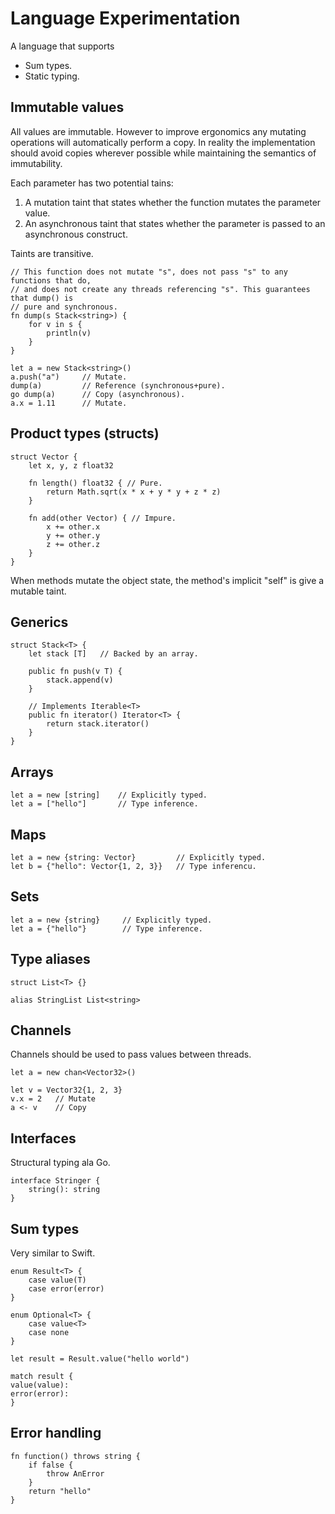 # Language Experimentation

A language that supports

- Sum types.
- Static typing.

## Immutable values

All values are immutable. However to improve ergonomics any mutating operations will 
automatically perform a copy. In reality the implementation should avoid copies 
wherever possible while maintaining the semantics of immutability.

Each parameter has two potential tains:

1. A mutation taint that states whether the function mutates the 
   parameter value.
2. An asynchronous taint that states whether the parameter is passed to an
   asynchronous construct.
   
Taints are transitive.

```
// This function does not mutate "s", does not pass "s" to any functions that do,
// and does not create any threads referencing "s". This guarantees that dump() is
// pure and synchronous.
fn dump(s Stack<string>) {
    for v in s {
        println(v)
    }
}

let a = new Stack<string>()
a.push("a")     // Mutate.
dump(a)         // Reference (synchronous+pure).
go dump(a)      // Copy (asynchronous).
a.x = 1.11      // Mutate.
```

## Product types (structs)

```
struct Vector {
    let x, y, z float32

    fn length() float32 { // Pure.
        return Math.sqrt(x * x + y * y + z * z)
    }

    fn add(other Vector) { // Impure.
        x += other.x
        y += other.y
        z += other.z
    }
}
```

When methods mutate the object state, the method's implicit "self" is give a mutable taint.

## Generics

```
struct Stack<T> {
    let stack [T]   // Backed by an array.

    public fn push(v T) {
        stack.append(v)
    }

    // Implements Iterable<T>
    public fn iterator() Iterator<T> {
        return stack.iterator()
    }
}
```

## Arrays

```
let a = new [string]    // Explicitly typed.
let a = ["hello"]       // Type inference.
```

## Maps

```
let a = new {string: Vector}         // Explicitly typed.
let b = {"hello": Vector{1, 2, 3}}   // Type inferencu.
```

## Sets

```
let a = new {string}     // Explicitly typed.
let a = {"hello"}        // Type inference.
```

## Type aliases

```
struct List<T> {}

alias StringList List<string>
```

## Channels

Channels should be used to pass values between threads.

```
let a = new chan<Vector32>()

let v = Vector32{1, 2, 3} 
v.x = 2   // Mutate
a <- v    // Copy
```

## Interfaces

Structural typing ala Go.

```
interface Stringer {
    string(): string
}
```

## Sum types

Very similar to Swift.

```
enum Result<T> {
    case value(T)
    case error(error)
}

enum Optional<T> {
    case value<T>
    case none
}

let result = Result.value("hello world")

match result {
value(value):
error(error):
}
```

## Error handling

```
fn function() throws string {
    if false {
        throw AnError
    }
    return "hello"
}
```
